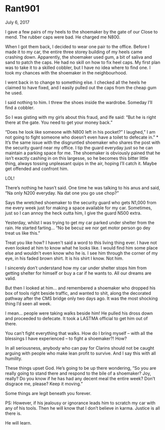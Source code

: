 # Rant901

July 6, 2017

I gave a few pairs of my heels to the shoemaker by the gate of our Close to mend. The rubber caps were bad. He charged me N800.

When I got them back, I decided to wear one pair to the office. Before I made it to my car, the entire three storey building of my heels came crashing down. Apparently, the shoemaker used gum, a bit of saliva and sand to patch the caps. He had no skill on how to fix heel caps. My first plan was to take it to a skilled cobbler, but I have no idea where to find one. I took my chances with the shoemaker in the neighbourhood.

I went back in to change to something else. I checked all the heels he claimed to have fixed, and I easily pulled out the caps from the cheap gum he used.

I said nothing to him. I threw the shoes inside the wardrobe. Someday I’ll find a cobbler.

So I was gisting with my girls about this fraud, and Ife said: “But he is right there at the gate. You need to get your money back.”

“Does he look like someone with N800 left in his pocket?” I laughed,” I am not going to fight someone who doesn’t even have a toilet to defecate in.”
*
It’s the same issue with the disgruntled shoemaker who shares the post with the security guard near my office. I tip the guard everyday just so he can maintain a parking space for me. The shoemaker is obviously pained that he isn’t exactly cashing in on this largesse, so he becomes this bitter little thing, always tossing unpleasant quips in the air, hoping I’ll catch it. Maybe get offended and confront him.

LOL! 

There’s nothing he hasn’t said. One time he was talking to his anus and said, “Na only N200 everyday. Na dat one you go use chop?” 

Says the wretched shoemaker to the security guard who gets N1,000 from me every week just for making a space available for my car. Sometimes, just so I can annoy the heck outta him, I give the guard N500 extra.

Yesterday, whilst I was trying to get my car parked under shelter from the rain. He started farting… “No be becuz we nor get motor person go dey treat us like this.”

Treat you like how? I haven't said a word to this living thing ever. I have not even looked at him to know what he looks like. I would find him some place else and wouldn't even know who he is. I see him through the corner of my eye, in his faded brown shirt. It is his shirt I know. Not him.

I sincerely don’t understand how my car under shelter stops him from getting shelter for himself or buy a car if he wants to. All our dreams are valid.

But then I looked at him… and remembered a shoemaker who dropped his box of tools right beside traffic, and wanted to shit, along the decorated pathway after the CMS bridge only two days ago. It was the most shocking thing I’d seen all week.

I mean… people were taking walks beside him! He pulled his dross down and proceeded to defecate. It took a LASTMA official to get him out of there.

You can’t fight everything that walks. How do I bring myself – with all the blessings I have experienced – to fight a shoemaker?! How?

In all seriousness, anybody who can pay for Clarins should not be caught arguing with people who make lean profit to survive. And I say this with all humility.

These things upset God. He’s going to be up there wondering, “So you are really going to stand there and respond to the bile of a shoemaker? Joy, really? Do you know if he has had any decent meal the entire week? Don’t disgrace me, please? Keep it moving.”

Some things are legit beneath you forever.

PS: However, if his jealousy or ignorance leads him to scratch my car with any of his tools. Then he will know that I don’t believe in karma. Justice is all there is.

He will learn.